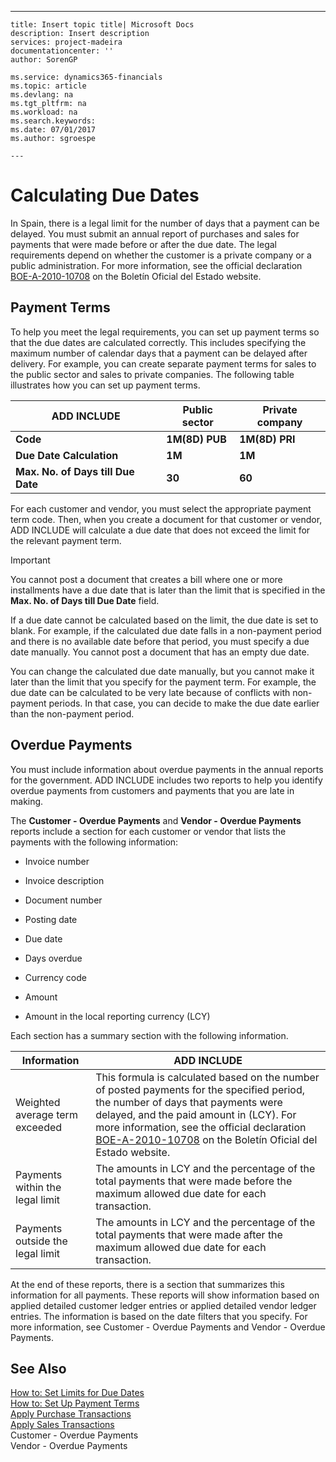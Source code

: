 ---
    title: Insert topic title| Microsoft Docs
    description: Insert description
    services: project-madeira
    documentationcenter: ''
    author: SorenGP

    ms.service: dynamics365-financials
    ms.topic: article
    ms.devlang: na
    ms.tgt_pltfrm: na
    ms.workload: na
    ms.search.keywords:
    ms.date: 07/01/2017
    ms.author: sgroespe

    ---
# Calculating Due Dates
In Spain, there is a legal limit for the number of days that a payment can be delayed. You must submit an annual report of purchases and sales for payments that were made before or after the due date. The legal requirements depend on whether the customer is a private company or a public administration. For more information, see the official declaration [BOE-A-2010-10708](http://go.microsoft.com/fwlink/?LinkId=224630) on the Boletín Oficial del Estado website.  
  
## Payment Terms  
 To help you meet the legal requirements, you can set up payment terms so that the due dates are calculated correctly. This includes specifying the maximum number of calendar days that a payment can be delayed after delivery. For example, you can create separate payment terms for sales to the public sector and sales to private companies. The following table illustrates how you can set up payment terms.  
  
|ADD INCLUDE<!--[!INCLUDE[bp_tablefield](../../ApplicationDesign/includes/bp_tablefield_md.md)]-->|Public sector|Private company|  
|---------------------------------|-------------------|---------------------|  
|**Code**|**1M\(8D\) PUB**|**1M\(8D\) PRI**|  
|**Due Date Calculation**|**1M**|**1M**|  
|**Max. No. of Days till Due Date**|**30**|**60**|  
  
 For each customer and vendor, you must select the appropriate payment term code. Then, when you create a document for that customer or vendor, ADD INCLUDE<!--[!INCLUDE[navnow](../../ApplicationDesign/includes/navnow_md.md)]--> will calculate a due date that does not exceed the limit for the relevant payment term.  
  
> [!IMPORTANT]  
>  You cannot post a document that creates a bill where one or more installments have a due date that is later than the limit that is specified in the **Max. No. of Days till Due Date** field.  
  
 If a due date cannot be calculated based on the limit, the due date is set to blank. For example, if the calculated due date falls in a non-payment period and there is no available date before that period, you must specify a due date manually. You cannot post a document that has an empty due date.  
  
 You can change the calculated due date manually, but you cannot make it later than the limit that you specify for the payment term. For example, the due date can be calculated to be very late because of conflicts with non-payment periods. In that case, you can decide to make the due date earlier than the non-payment period.  
  
## Overdue Payments  
 You must include information about overdue payments in the annual reports for the government. ADD INCLUDE<!--[!INCLUDE[navnow](../../ApplicationDesign/includes/navnow_md.md)]--> includes two reports to help you identify overdue payments from customers and payments that you are late in making.  
  
 The **Customer - Overdue Payments** and **Vendor - Overdue Payments** reports include a section for each customer or vendor that lists the payments with the following information:  
  
-   Invoice number  
  
-   Invoice description  
  
-   Document number  
  
-   Posting date  
  
-   Due date  
  
-   Days overdue  
  
-   Currency code  
  
-   Amount  
  
-   Amount in the local reporting currency \(LCY\)  
  
 Each section has a summary section with the following information.  
  
|Information|ADD INCLUDE<!--[!INCLUDE[bp_tabledescription](../../ApplicationDesign/includes/bp_tabledescription_md.md)]-->|  
|-----------------|---------------------------------------|  
|Weighted average term exceeded|This formula is calculated based on the number of posted payments for the specified period, the number of days that payments were delayed, and the paid amount in \(LCY\). For more information, see the official declaration [BOE-A-2010-10708](http://go.microsoft.com/fwlink/?LinkId=224630) on the Boletín Oficial del Estado website.|  
|Payments within the legal limit|The amounts in LCY and the percentage of the total payments that were made before the maximum allowed due date for each transaction.|  
|Payments outside the legal limit|The amounts in LCY and the percentage of the total payments that were made after the maximum allowed due date for each transaction.|  
  
 At the end of these reports, there is a section that summarizes this information for all payments. These reports will show information based on applied detailed customer ledger entries or applied detailed vendor ledger entries. The information is based on the date filters that you specify. For more information, see Customer - Overdue Payments and Vendor - Overdue Payments.  
  
## See Also  
 [How to: Set Limits for Due Dates](../../LocalFunctionalityForMicrosoftDynamicsNav2016/Spain/how-to-set-limits-for-due-dates.md)   
 [How to: Set Up Payment Terms](../../Finance/how-to-set-up-payment-terms.md)   
 [Apply Purchase Transactions](../../Finance/apply-purchase-transactions.md)   
 [Apply Sales Transactions](../../Finance/apply-sales-transactions.md)   
 Customer - Overdue Payments   
 Vendor - Overdue Payments